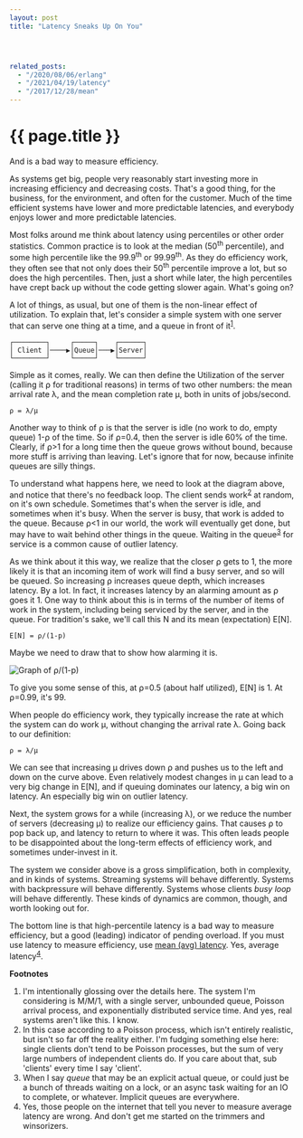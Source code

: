 ```yaml
---
layout: post
title: "Latency Sneaks Up On You"




related_posts:
  - "/2020/08/06/erlang"
  - "/2021/04/19/latency"
  - "/2017/12/28/mean"
---
```

{{ page.title }}
================

<p class="meta">And is a bad way to measure efficiency.</p>

As systems get big, people very reasonably start investing more in increasing efficiency and decreasing costs. That's a good thing, for the business, for the environment, and often for the customer. Much of the time efficient systems have lower and more predictable latencies, and everybody enjoys lower and more predictable latencies.

Most folks around me think about latency using percentiles or other order statistics. Common practice is to look at the median (50<sup>th</sup> percentile), and some high percentile like the 99.9<sup>th</sup> or 99.99<sup>th</sup>. As they do efficiency work, they often see that not only does their 50<sup>th</sup> percentile improve a lot, but so does the high percentiles. Then, just a short while later, the high percentiles have crept back up without the code getting slower again. What's going on?

A lot of things, as usual, but one of them is the non-linear effect of utilization. To explain that, let's consider a simple system with one server that can serve one thing at a time, and a queue in front of it<sup>[1](#foot1)</sup>.

    ┌────────┐     ┌─────┐    ┌──────┐
    │ Client │────▶│Queue│───▶│Server│
    └────────┘     └─────┘    └──────┘

Simple as it comes, really. We can then define the Utilization of the server (calling it ⍴ for traditional reasons) in terms of two other numbers: the mean arrival rate λ, and the mean completion rate μ, both in units of jobs/second.

    ⍴ = λ/μ

Another way to think of ⍴ is that the server is idle (no work to do, empty queue) 1-⍴ of the time. So if ⍴=0.4, then the server is idle 60% of the time. Clearly, if ⍴>1 for a long time then the queue grows without bound, because more stuff is arriving than leaving. Let's ignore that for now, because infinite queues are silly things.

To understand what happens here, we need to look at the diagram above, and notice that there's no feedback loop. The client sends work<sup>[2](#foot2)</sup> at random, on it's own schedule. Sometimes that's when the server is idle, and sometimes when it's busy. When the server is busy, that work is added to the queue. Because ⍴<1 in our world, the work will eventually get done, but may have to wait behind other things in the queue. Waiting in the queue<sup>[3](#foot3)</sup> for service is a common cause of outlier latency.

As we think about it this way, we realize that the closer ⍴ gets to 1, the more likely it is that an incoming item of work will find a busy server, and so will be queued. So increasing ⍴ increases queue depth, which increases latency. By a lot. In fact, it increases latency by an alarming amount as ⍴ goes it 1. One way to think about this is in terms of the number of items of work in the system, including being serviced by the server, and in the queue. For tradition's sake, we'll call this N and its mean (expectation) E\[N\].

    E[N] = ⍴/(1-p)

Maybe we need to draw that to show how alarming it is.

![Graph of ⍴/(1-p)](https://mbrooker-blog-images.s3.amazonaws.com/queue_length.png)

To give you some sense of this, at ⍴=0.5 (about half utilized), E\[N\] is 1. At ⍴=0.99, it's 99.

When people do efficiency work, they typically increase the rate at which the system can do work μ, without changing the arrival rate λ. Going back to our definition:

    ⍴ = λ/μ

We can see that increasing μ drives down ⍴ and pushes us to the left and down on the curve above. Even relatively modest changes in μ can lead to a very big change in E\[N\], and if queuing dominates our latency, a big win on latency. An especially big win on outlier latency.

Next, the system grows for a while (increasing λ), or we reduce the number of servers (decreasing μ) to realize our efficiency gains. That causes ⍴ to pop back up, and latency to return to where it was. This often leads people to be disappointed about the long-term effects of efficiency work, and sometimes under-invest in it.

The system we consider above is a gross simplification, both in complexity, and in kinds of systems. Streaming systems will behave differently. Systems with backpressure will behave differently. Systems whose clients *busy loop* will behave differently. These kinds of dynamics are common, though, and worth looking out for.

The bottom line is that high-percentile latency is a bad way to measure efficiency, but a good (leading) indicator of pending overload. If you must use latency to measure efficiency, use [mean (avg) latency](https://brooker.co.za/blog/2017/12/28/mean.html). Yes, average latency<sup>[4](#foot4)</sup>. 

**Footnotes**

 1. <a name="foot1"></a> I'm intentionally glossing over the details here. The system I'm considering is M/M/1, with a single server, unbounded queue, Poisson arrival process, and exponentially distributed service time. And yes, real systems aren't like this. I know.
 2. <a name="foot2"></a> In this case according to a Poisson process, which isn't entirely realistic, but isn't so far off the reality either. I'm fudging something else here: single clients don't tend to be Poisson processes, but the sum of very large numbers of independent clients do. If you care about that, sub 'clients' every time I say 'client'.
 3. <a name="foot3"></a> When I say *queue* that may be an explicit actual queue, or could just be a bunch of threads waiting on a lock, or an async task waiting for an IO to complete, or whatever. Implicit queues are everywhere.
 4. <a name="foot4"></a> Yes, those people on the internet that tell you never to measure average latency are wrong. And don't get me started on the trimmers and winsorizers.